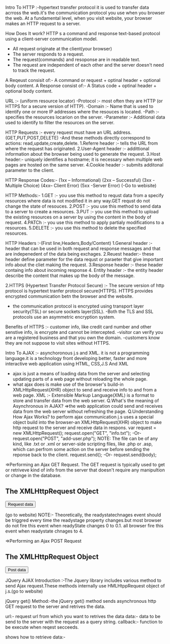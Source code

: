Intro To HTTP :-hypertext transfer protocol it is used to transfer data acrross the web.it's the communication protocol you use when you browser the web.
At a fundamental level, when you visit website, your browser makes an HTTP request to a server.

How Does It work?
HTTP s a command and response text-based protocol using a client-server communication model.

- All request originate at the client(your browser)
- The server responds to a request.
- The request(commands) and resoponse are in readable text.
- The request are independent of each other and the server doesn't need to track the request.

A Reqeust consisit of:-
A command or request + optinal header + optional body content.
A Response consist of:-
A Status code + optinal header + optional body content.

URL :- (uniform resource locator)
-Protocol :- most often they are HTTP (or HTTPS for a secure version of HTTP).
-Domain :- Name that is used to identify one or more IP addresses where the resouces is located.
-Path :- specifies the resources locarion on the server.
-Parameter :- Additional data used to identify to filter the resources on the server.

HTTP Requests :- every request must have an URL address.(GET,PUT,POST,DELETE)
-And these methods directly correspond to actions:
read,update,create,delete.
1.Referre header :- tells the URL from where the request has originated.
2.User-Agent header :- addittional information about the browser being used to generate the request.
3.Host header:- uniquely identifies a hostname; it is necessary when multiple web pages are hosted on the same server.
4.Cookie header :- submits additonal parameter to the client.

HTTP Response Codes:- (1xx – Informational)
(2xx – Successful)
(3xx -Multiple Choice)
(4xx– Client Error)
(5xx -Server Error)
(-Go to webisite)

HTTP Methods:-
1.GET :- you use this method to requst data from a specify resources where data is not modified it in any way.GET requst do not change the state of resouces.
2.POST :- you use this method to send data to a server to create a resources.
3.PUT :- you use this method to upload the existing resources on a server by using the content in the body of request.
4.PATCh :- you use this method to apply partialy modifications to a resources.
5.DELETE :- you use this method to delete the specified resources.

HTTP Headers :-(First line,Headers,Body/Content)
1.General header :- header that can be used in both request and response messages and that are indepenedent of the data being exchages.
2.Reuest header:- these header define parameter for the data requst or paraeter that give important info about the cliet making the request.
3.Response header :- these header containg info about incoming response 4. Entity header :- the entity header describe the content that makes up the body of the message.

2.HTTPS (Hypertext Transfer Protocol Secure) :- The secure version of http protocol is hypertext tranfer protocol secure(HTTPS). HTTPS provides encrypted communication betn the browser and the website.

- the communication protocol is encrypted using transport layer security(TSL) or secure sockets layer(SSL).
  -Both the TLS and SSL protocols use an asymmetric encryption system.

Benefits of HTTPS :- customer info, like credit card number and other senstive info, is encrypte and cannot be intercepted.
-visitor can verify you are a registered business and that you own the domain.
-customers know they are not suppose to visit sites without HTTPS.

Intro To AJAX :- asynchoronous j.s and XML. it is not a programming language.it is a technology front developing better, faster and more interactive web application using HTML, CSS,J.S And XML

- ajax is just a means of loading data from the server and selecting updating parts of a web page without reloading the whole page.
- what ajax does is make use of the browser's build-in XMLHttpRequest(XHR) object to send and receive info to and from a web page.
  XML :- Extensible Markup Language(XML) is a format to store and transfer data from the web server.
  Q.What's the meaning of Asynchronous in AJAX?
  =>the web application could send and receives data from the web server without refreshing the page.
  Q.Understanding How Ajax Works?
  to perform ajax communication j.s uses a special object build into the browser-an XMLHttpRequest(XHR) object to make http request to the server and receive data in respons.
  var request = new XMLHttpRequest();
  request.open("GET", "info.txt"); -Or- request.open("POST", "add-user.php");
  NOTE: The file can be of any kind, like .txt or .xml or server-side scripting files, like .php or .asp, which can perfrom some action on the server before sending the reponse back to the client.
  request.send(); -Or- request.send(body);

=>Performing an Ajax GET Request.
The GET request is typically used to get or retriveve kind of info from the server that doesn't require any manipultion or change in the database.

 <!DOCTYPE html>
<html>
<body>

<h2>The XMLHttpRequest Object</h2>
<button type="button" onclick="loadDoc()">Request data</button>
<p id="demo"></p>
<script>
function loadDoc() {
  // Creating the XMLHttpRequest object
    var request = new XMLHttpRequest();
    // Instantiating the request object
    request.open("GET", "https://jsonplaceholder.typicode.com/todos/1");

    // Defining event listener for readystatechange event
    request.onreadystatechange = function() {
        // Check if the request is compete and was successful
        if(this.readyState === 4 && this.status === 200) {
            // Inserting the response from server into an HTML element
           document.getElementById("demo").innerHTML = this.responseText;
        }
    };
    // Sending the request to the server
    request.send();

}
</script>

</body>
</html>

(go to website)
NOTE:- Theoretically, the readystatechnages event should be triggred every time the readystage property changes.but most browser do not fire this event when readyState changes 0 to 0.1. all browser fire this event when readystate chnages to 4.

=>Performing an Ajax POST Request

 <!DOCTYPE html>
<html>
<body>
<h2>The XMLHttpRequest Object</h2>
<button type="button" onclick="loadDoc()">Post data</button>
<script>
function loadDoc() {
  // Creating the XMLHttpRequest object
    var request = new XMLHttpRequest();
    // Instantiating the request object
    request.open("POST", "https://jsonplaceholder.typicode.com/posts");
    request.setRequestHeader("Content-Type", "application/json;charset=UTF-8");
    // Sending the request to the server
    request.send(JSON.stringify({
    title: 'foo',
    body: 'bar',
    userId: 1,
  }));
}
</script>
</body>
</html>

JQuery AJAX Introduction :-The Jquery library includes various method to send Ajax request.These methods internally use HMLHtppRequest object of j.s.(go to website)

jQuery get() Method:-the jQuery get() method sends asynchronous http GET request to the server and retrives the data.

<!-- $.get(url, [data],[callback]); -->

url:- request url from which you want to retrives the data
data:- data to be send to the server with the request as a query string.
callback:- function to be execute when reqest secceeds.

shows how to retrieve data:-

 <!DOCTYPE html>
<html>
<head>
    <meta name="viewport" content="width=device-width" />
	<script type="text/javascript" 
            src="https://ajax.googleapis.com/ajax/libs/jquery/1.11.2/jquery.min.js">
    </script>
	<script type="text/javascript">
     $(document).ready(function () {
			
		 $('#ajaxBtn').click(function(){
			
			$.get('https://jsonplaceholder.typicode.com/todos/1', function (data, textStatus, jqXHR) {
            console.log(data);
			});
		});
    });
    </script>
</head>
<body>
	<h1> jQuery get() method demo 
	</h1>
	<input type="button" id="ajaxBtn" value="Send GET request" />
</body>
</html>
jQuery post() Method:-
The JQuery post() methods sends asynchronous http POST request to the server to submit the data to the server and get response.
<!-- $.post(url,[data],[callback],[type]); -->
Parameter Description:
url:-request url from which you want to submit & retrieves the data.
data:-json data to be sent to the server with request as from data.
callback:- function to be execute when request succeeds.
type:- data type of the response content.

using post() method:-

<!DOCTYPE html>
<html>
<head>
    <meta name="viewport" content="width=device-width" />
	<script type="text/javascript" 
            src="https://ajax.googleapis.com/ajax/libs/jquery/1.11.2/jquery.min.js">
    </script>
	<script type="text/javascript">
        $(document).ready(function () {
			
		 $('#ajaxBtn').click(function(){
			
			$.post('https://jsonplaceholder.typicode.com/posts',// url
			  {
			    title: 'foo',
			    body: 'bar',
			    userId: 1,
			  }, // data to be submit
			   function(data, status, jqXHR) {// success callback
						$('p').append('status: ' + status + ', data: ' + JSON.stringify(data));    
				});
			});
    });
    </script>
</head>
<body>
	<h1> jQuery post() method demo 
	</h1>
	<input type="button" id="ajaxBtn" value="Send POST request" />
	<p>
	</p>
</body>
</html>

AJAX Calls Using Fetch API In Javascript:-fetch is an interface for making an AJAX Request in j.s

<!-- const promise = fetch(url, [options]) -->

The request is sent as a GET by default.to send a POST/PATCH/DELETE/PUT you use the method property as a part of option parameter.
-method:-such as GET,POST,PATCH
-HEADER: header object.
-mode:- such as cors,no-cors,same origin.
-cache:- cache mode for request.
-credentials;
-body.
